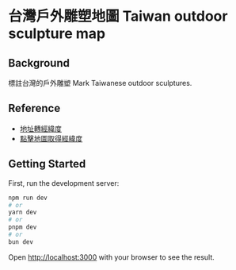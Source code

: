 # 台灣戶外雕塑地圖 Taiwan outdoor sculpture map

## Background

標註台灣的戶外雕塑 Mark Taiwanese outdoor sculptures.

## Reference

- [地址轉經緯度](https://littlehorseboy.github.io/getCurrentPosition-test/addressToCoords.html)
- [點擊地圖取得經緯度](https://developers.google.com/maps/documentation/javascript/examples/event-click-latlng)

## Getting Started

First, run the development server:

```bash
npm run dev
# or
yarn dev
# or
pnpm dev
# or
bun dev
```

Open [http://localhost:3000](http://localhost:3000) with your browser to see the result.
